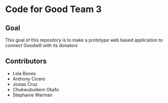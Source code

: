 # Code for Good Team 3

## Goal
This goal of this repository is to make a prototype web based application to connect Goodwill with its donators

## Contributors
- Lela Bones
- Anthony Cicero
- Josias Cruz
- Chukwubuikem Okafo
- Stephanie Warman
